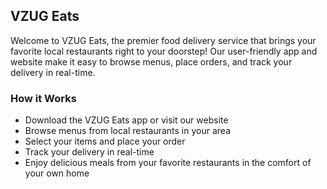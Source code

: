 ## VZUG Eats
Welcome to VZUG Eats, the premier food delivery service that brings your favorite local restaurants right to your doorstep! Our user-friendly app and website make it easy to browse menus, place orders, and track your delivery in real-time.

### How it Works
- Download the VZUG Eats app or visit our website
- Browse menus from local restaurants in your area
- Select your items and place your order
- Track your delivery in real-time
- Enjoy delicious meals from your favorite restaurants in the comfort of your own home
